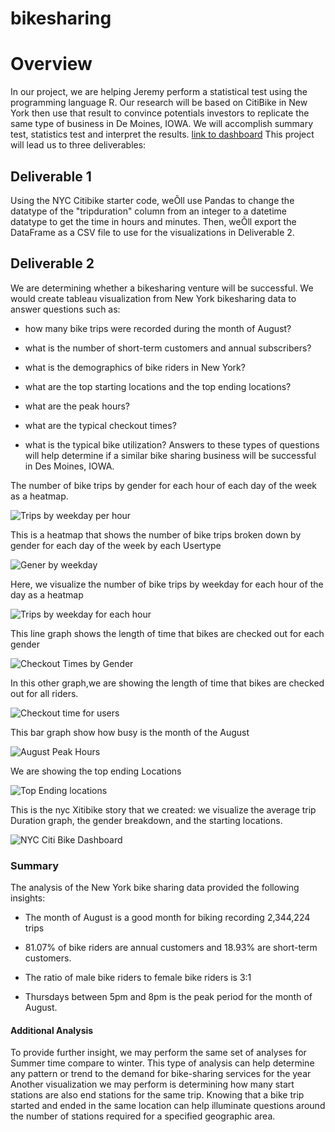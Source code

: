 # bikesharing
# Overview 
In our project, we are helping Jeremy perform a statistical test using the programming language R. Our research will be based on CitiBike in New York then use that result to convince potentials investors to replicate the same type of business in De Moines, IOWA. We will accomplish summary test, statistics test and interpret the results.  [link to dashboard]("https://public.tableau.com/app/profile/fatoumata.kourouma")
This project will lead us to three deliverables:
## Deliverable 1
Using the NYC Citibike starter code, weÕll use Pandas to change the datatype of the "tripduration" column from an integer to a datetime datatype to get the time in hours and minutes. 
Then, weÕll export the DataFrame as a CSV file to use for the visualizations in Deliverable 2.

## Deliverable 2
We are determining whether a bikesharing venture will be successful. We would create tableau visualization from New York bikesharing data to answer questions such as:
- how many bike trips were recorded during the month of August?

- what is the number of short-term customers and annual subscribers?

- what is the demographics of bike riders in New York?

- what are the top starting locations and the top ending locations?

- what are the peak hours?

- what are the typical checkout times?

- what is the typical bike utilization? Answers to these types of questions will help determine if a similar bike sharing business will be successful in Des Moines, IOWA.

The number of bike trips by gender for each hour of each day of the week as a heatmap. 


![Trips by weekday per hour ](https://user-images.githubusercontent.com/103543959/190642627-20b541a9-9f14-4307-90a4-f71b56a5c1b5.png)

This is a heatmap that shows the number of bike trips broken down by gender for each day of the week by each Usertype

![Gener by weekday](https://user-images.githubusercontent.com/103543959/190642712-871a9ab5-cd7e-4f75-b603-a130710a2d4f.png)

Here, we visualize the  number of bike trips by weekday for each hour of the day as a heatmap

![Trips by weekday for each hour](https://user-images.githubusercontent.com/103543959/190642811-7ab1e401-98e5-4f5e-872e-236b6e162694.png)

This line graph shows the length of time that bikes are checked out for each gender

![Checkout Times by Gender](https://user-images.githubusercontent.com/103543959/190642870-c4861c02-9c24-4fb1-af81-07089ef1f8f8.png)

In this other graph,we are showing  the length of time that bikes are checked out for all riders.

![Checkout time for users](https://user-images.githubusercontent.com/103543959/190642549-dbb932a4-dffc-46bd-a28f-3cc465a7b9de.png)

This bar graph show how busy is the month of the August 

![August Peak Hours](https://user-images.githubusercontent.com/103543959/190643200-1c1513f7-61b4-44f3-8f3f-828e2034d819.png)

We are showing the top ending Locations

![Top Ending locations](https://user-images.githubusercontent.com/103543959/190644638-723cd0f8-b932-4006-a829-6df5a79f698b.png)

This is the nyc Xitibike story that we created: we visualize the average trip Duration graph, the gender breakdown, and the starting locations.

![NYC Citi Bike Dashboard](https://user-images.githubusercontent.com/103543959/190643540-a2bc8bbf-724d-42b4-894b-6477615e4b45.png)


### Summary 
The analysis of the New York bike sharing data provided the following insights:
- The month of August is a good month for biking recording 2,344,224 trips
- 81.07% of bike riders are annual customers and 18.93% are short-term customers.

- The ratio of male bike riders to female bike riders is 3:1

- Thursdays between 5pm and 8pm is the peak period for the month of August.

#### Additional Analysis
To provide further insight, we may perform the same set of analyses for Summer time compare to winter. This type of analysis can help determine any pattern or trend to the demand for bike-sharing services for the year
Another visualization we may perform is determining how many start stations are also end stations for the same trip. Knowing that a bike trip started and ended in the same location can help illuminate questions around the number of stations required for a specified geographic area.
